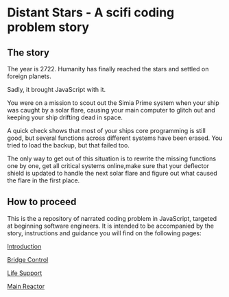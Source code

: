 # Distant Stars - A scifi coding problem story
## The story
The year is 2722. Humanity has finally reached the stars and settled on foreign planets.

Sadly, it brought JavaScript with it.

You were on a mission to scout out the Simia Prime system when your ship was caught by a solar 
flare, causing your main computer to glitch out and keeping your ship drifting dead in space.

A quick check shows that most of your ships core programming is still good, but several functions
across different systems have been erased. You tried to load the backup, but that failed too.

The only way to get out of this situation is to rewrite the missing functions one by one, get all 
critical systems online,make sure that your deflector shield is updated to handle the next solar 
flare and figure out what caused the flare in the first place.

## How to proceed
This is the a repository of narrated coding problem in JavaScript, targeted at beginning software
engineers. It is intended to be accompanied by the story, instructions and guidance you will find
on the following pages:

[Introduction](INTRODUCTION "Introduction - setting up the code base")

[Bridge Control](BRIDGE_CONTROL "Bridge Control - variable types and the return statement")

[Life Support](LIFE_SUPPORT "Life Support - functions, parameters, variables")

[Main Reactor](MAIN_REACTOR "Main Reactor - functions cont'd, conditional statements, Math library")
